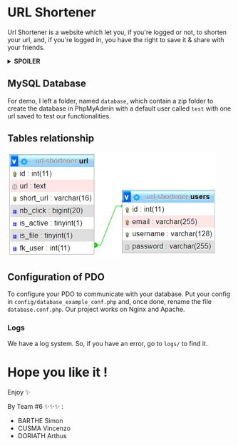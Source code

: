 # URL Shortener

Url Shortener is a website which let you, if you're logged or not, to shorten your url, and, if you're logged in, you have the right to save it & share with your friends.

<details>
    <summary><b>SPOILER</b></summary>
    
    The Upload / Download system works too 🙂
</details>

## MySQL Database

For demo, I left a folder, named `database`, which contain a zip folder to create the database in PhpMyAdmin with a default user called `test` with one url saved to test our functionalities.

## Tables relationship

![Tables relationship](./diagram/database_diagram.png)

## Configuration of PDO

To configure your PDO to communicate with your database. Put your config in `config/database_example_conf.php` and, once done, rename the file `database.conf.php`.
Our project works on Nginx and Apache.

### Logs

We have a log system. So, if you have an error, go to `logs/` to find it.

# Hope you like it !

Enjoy ✨

By Team #6 ✨✨✨ :

- BARTHE Simon
- CUSMA Vincenzo
- DORIATH Arthus
